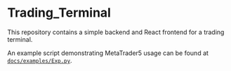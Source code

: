 # Trading_Terminal

This repository contains a simple backend and React frontend for a trading terminal.

An example script demonstrating MetaTrader5 usage can be found at [`docs/examples/Exp.py`](docs/examples/Exp.py).
